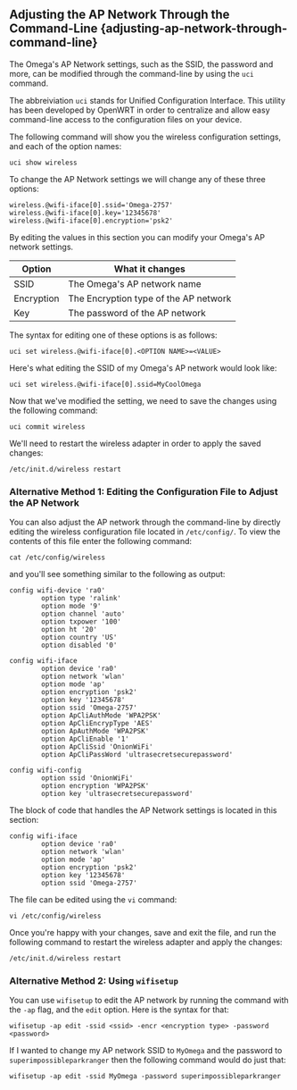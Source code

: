 ## Adjusting the AP Network Through the Command-Line {adjusting-ap-network-through-command-line}

<!-- // DONE: add a section explaining how you can use `wifisetup -ap` and command line arguments to change the AP setup
//  let's keep the ones outlined below as well as a nice little intro to uci - can later link to uci articles -->


The Omega's AP Network settings, such as the SSID, the password and more, can be modified through the command-line by using the `uci` command.

The abbreiviation `uci` stands for Unified Configuration Interface. This utility has been developed by OpenWRT in order to centralize and allow easy command-line access to the configuration files on your device.


The following command will show you the wireless configuration settings, and each of the option names:

```
uci show wireless
```

To change the AP Network settings we will change any of these three options:

```
wireless.@wifi-iface[0].ssid='Omega-2757'
wireless.@wifi-iface[0].key='12345678'
wireless.@wifi-iface[0].encryption='psk2'
```

By editing the values in this section you can modify your Omega's AP network settings.

| Option | What it changes |
| --- | --- |
| SSID | The Omega's AP network name |
| Encryption | The Encryption type of the AP network  |
| Key | The password of the AP network |

The syntax for editing one of these options is as follows:

```
uci set wireless.@wifi-iface[0].<OPTION NAME>=<VALUE>
```

Here's what editing the SSID of my Omega's AP network would look like:

```
uci set wireless.@wifi-iface[0].ssid=MyCoolOmega
```

Now that we've modified the setting, we need to save the changes using the following command:

```
uci commit wireless
```

We'll need to restart the wireless adapter in order to apply the saved changes:

```
/etc/init.d/wireless restart
```

<!-- Which method should be alternative, if any -->
### Alternative Method 1: Editing the Configuration File to Adjust the AP Network
You can also adjust the AP network through the command-line by directly editing the wireless configuration file located in `/etc/config/`. To view the contents of this file enter the following command:

```
cat /etc/config/wireless
```

and you'll see something similar to the following as output:

```
config wifi-device 'ra0'
        option type 'ralink'
        option mode '9'
        option channel 'auto'
        option txpower '100'
        option ht '20'
        option country 'US'
        option disabled '0'

config wifi-iface
        option device 'ra0'
        option network 'wlan'
        option mode 'ap'
        option encryption 'psk2'
        option key '12345678'
        option ssid 'Omega-2757'
        option ApCliAuthMode 'WPA2PSK'
        option ApCliEncrypType 'AES'
        option ApAuthMode 'WPA2PSK'
        option ApCliEnable '1'
        option ApCliSsid 'OnionWiFi'
        option ApCliPassWord 'ultrasecretsecurepassword'

config wifi-config
        option ssid 'OnionWiFi'
        option encryption 'WPA2PSK'
        option key 'ultrasecretsecurepassword'
```


The block of code that handles the AP Network settings is located in this section:

```
config wifi-iface
        option device 'ra0'
        option network 'wlan'
        option mode 'ap'
        option encryption 'psk2'
        option key '12345678'
        option ssid 'Omega-2757'
```

The file can be edited using the `vi` command:

```
vi /etc/config/wireless
```

Once you're happy with your changes, save and exit the file, and run the following command to restart the wireless adapter and apply the changes:

```
/etc/init.d/wireless restart
```


### Alternative Method 2: Using `wifisetup`

You can use `wifisetup` to edit the AP network by running the command with the `-ap` flag, and the `edit` option. Here is the syntax for that:

```
wifisetup -ap edit -ssid <ssid> -encr <encryption type> -password <password>
```

If I wanted to change my AP network SSID to `MyOmega` and the password to `superimpossibleparkranger` then the following command would do just that:

```
wifisetup -ap edit -ssid MyOmega -password superimpossibleparkranger
```
